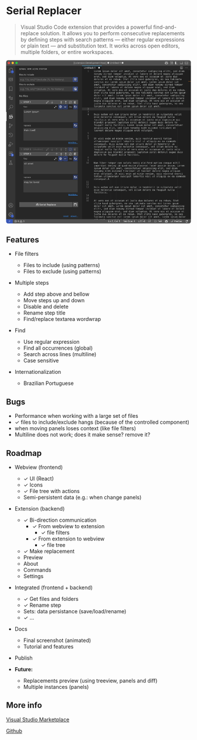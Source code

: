 # Serial Replacer

> Visual Studio Code extension that provides a powerful find-and-replace solution. It allows you to perform consecutive replacements by defining steps with search patterns — either regular expressions or plain text — and substitution text. It works across open editors, multiple folders, or entire workspaces.

![screenshot](./docs/screenshot.png)

## Features

- File filters
  - Files to include (using patterns)
  - Files to exclude (using patterns)

- Multiple steps
  - Add step above and bellow
  - Move steps up and down
  - Disable and delete
  - Rename step title
  - Find/replace textarea wordwrap

- Find
  - Use regular expression
  - Find all occurrences (global)
  - Search across lines (multiline)
  - Case sensitive

- Internationalization
  - Brazilian Portuguese

## Bugs

- Performance when working with a large set of files
- ✓ files to include/exclude hangs (because of the controlled component)
- when moving panels loses context (like file filters)
- Multiline does not work; does it make sense? remove it?

## Roadmap

- Webview (frontend)
  - ✓ UI (React)
  - ✓ Icons
  - ✓ File tree with actions
  - Semi-persistent data (e.g.: when change panels)

- Extension (backend)
  - ✓ Bi-direction communication
    - ✓ From webview to extension
      - ✓ file filters
    - ✓ From extension to webview
      - ✓ file tree
  - ✓ Make replacement
  - Preview
  - About
  - Commands
  - Settings

- Integrated (frontend + backend)
  - ✓ Get files and folders
  - ✓ Rename step
  - Sets: data persistance (save/load/rename)
  - ✓ …

- Docs
  - Final screenshot (animated)
  - Tutorial and features

- Publish

- **Future:**
  - Replacements preview (using treeview, panels and diff)
  - Multiple instances (panels)

## More info

[Visual Studio Marketplace]()

[Github](https://github.com/lexblagus/vscode-serial-replacer)
